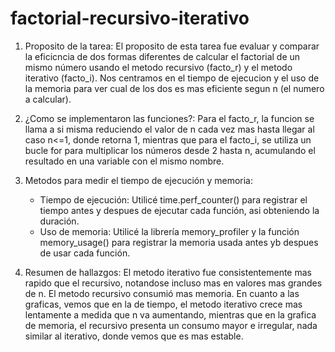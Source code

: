 # factorial-recursivo-iterativo

1. Proposito de la tarea: El proposito de esta tarea fue evaluar y comparar la eficicncia de dos formas diferentes de calcular el factorial de un mismo número usando el metodo recursivo (facto_r) y el metodo iterativo (facto_i). Nos centramos en el tiempo de ejecucion y el uso de la memoria para ver cual de los dos es mas eficiente segun n (el numero a calcular).
   
2. ¿Como se implementaron las funciones?: Para el facto_r, la funcion se llama a si misma reduciendo el valor de n cada vez mas hasta llegar al caso n<=1, donde retorna 1, mientras que para el facto_i, se utiliza un bucle for para multiplicar los números desde 2 hasta n, acumulando el resultado en una variable con el mismo nombre.

3. Metodos para medir el tiempo de ejecución y memoria:
   - Tiempo de ejecución: Utilicé time.perf_counter() para registrar el tiempo antes y despues de ejecutar cada función, asi obteniendo la duración.
   - Uso de memoria: Utilicé la librería memory_profiler y la función memory_usage() para registrar la memoria usada antes yb despues de usar cada función.

4. Resumen de hallazgos: El metodo iterativo fue consistentemente mas rapido que el recursivo, notandose incluso mas en valores mas grandes de n. El metodo recursivo consumió mas memoria.
En cuanto a las graficas, vemos que en la de tiempo, el metodo iterativo crece mas lentamente a medida que n va aumentando, mientras que en la grafica de memoria, el recursivo presenta un consumo mayor e irregular, nada similar al iterativo, donde vemos que es mas estable.
